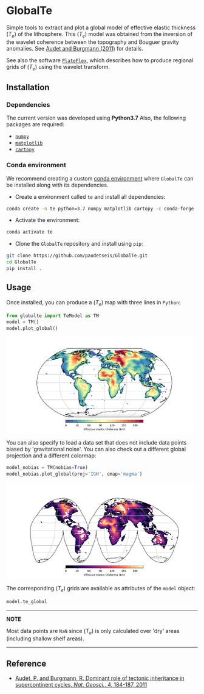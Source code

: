 # GlobalTe

Simple tools to extract and plot a global model of effective elastic thickness (<i>T<sub>e</sub></i>) 
of the lithosphere. This (<i>T<sub>e</sub></i>) model was obtained from the inversion of the wavelet
coherence between the topography and Bouguer gravity anomalies. See [Audet and Burgmann (2011)](#reference) 
for details.

See also the software [`PlateFlex`](https://paudetseis.github.io/PlateFlex/), which describes how to 
produce regional grids of (<i>T<sub>e</sub></i>) using the wavelet transform.

## Installation

### Dependencies

The current version was developed using **Python3.7**
Also, the following packages are required:

- [`numpy`](https://numpy.org)
- [`matplotlib`](https://matplotlib.org)
- [`cartopy`](https://scitools.org.uk/cartopy/docs/latest/#)

### Conda environment

We recommend creating a custom 
[conda environment](https://conda.io/docs/user-guide/tasks/manage-environments.html)
where `GlobalTe` can be installed along with its dependencies. 

- Create a environment called `te` and install all dependencies:

```bash
conda create -n te python=3.7 numpy matplotlib cartopy -c conda-forge
```

- Activate the environment:

```bash
conda activate te
```

- Clone the `GlobalTe` repository and install using `pip`:

```bash
git clone https://github.com/paudetseis/GlobalTe.git
cd GlobalTe
pip install .
```

## Usage

Once installed, you can produce a (<i>T<sub>e</sub></i>) map with three lines in `Python`:

```python
from globalte import TeModel as TM
model = TM()
model.plot_global()
```

![](./data/Global_Te.Robinson.png)

You can also specify to load a data set that does not include data points biased by
'gravitational noise'. You can also check out a different global projection and a different
colormap:

```python
model_nobias = TM(nobias=True)
model_nobias.plot_global(proj='IGH', cmap='magma')
```

![](./data/Global_Te.nobias.IGH.png)

The corresponding (<i>T<sub>e</sub></i>) grids are available as attributes of the `model` object:

```python
model.te_global
```

***
**NOTE**

Most data points are `NaN` since (<i>T<sub>e</sub></i>) is only calculated over 'dry' areas (including
shallow shelf areas).

***


## Reference
* [Audet, P. and Burgmann, R. Dominant role of tectonic inheritance in supercontinent cycles, *Nat. Geosci.*, 4, 184-187, 2011](https://www.nature.com/articles/ngeo1080?cacheBust=1508215971286)

